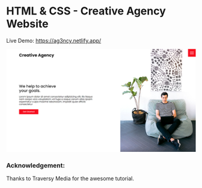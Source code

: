 # HTML & CSS - Creative Agency Website

Live Demo:
https://ag3ncy.netlify.app/

![example_gif](./example.png)

### Acknowledgement:

Thanks to Traversy Media for the awesome tutorial.

